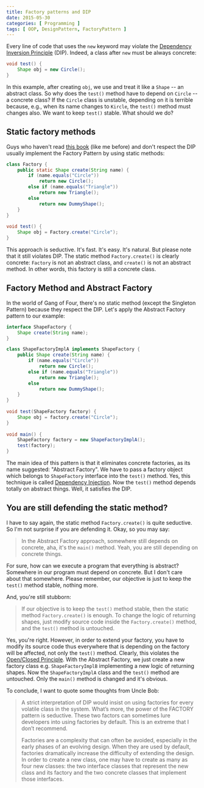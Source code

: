 ```yaml
---
title: Factory patterns and DIP
date: 2015-05-30
categories: [ Programming ]
tags: [ OOP, DesignPattern, FactoryPattern ]
---
```


Every line of code that uses the `new` keyword may violate the [Dependency Inversion Principle](http://en.wikipedia.org/wiki/Dependency_inversion_principle) (DIP). Indeed, a class after `new` must be always concrete:

```java
void test() {
    Shape obj = new Circle();
}
```

In this example, after creating `obj`, we use and treat it like a `Shape` -- an abstract class. So why does the `test()` method have to depend on `Circle` -- a concrete class? If the `Circle` class is unstable, depending on it is terrible because, e.g., when its name changes to `Kircle`, the `test()` method must changes also. We want to keep `test()` stable. What should we do?

## Static factory methods

Guys who haven't read [this book](http://www.amazon.com/Design-Patterns-Elements-Reusable-Object-Oriented-ebook/dp/B000SEIBB8) (like me before) and don't respect the DIP usually implement the Factory Pattern by using static methods:

```java
class Factory {
    public static Shape create(String name) {
        if (name.equals("Circle"))
            return new Circle();
        else if (name.equals("Triangle"))
            return new Triangle();
        else
            return new DummyShape();
    }
}
 
void test() {
    Shape obj = Factory.create("Circle");
}
```

This approach is seductive. It's fast. It's easy. It's natural. But please note that it still violates DIP. The static method `Factory.create()` is clearly concrete: `Factory` is not an abstract class, and `create()` is not an abstract method. In other words, this factory is still a concrete class.

## Factory Method and Abstract Factory

In the world of Gang of Four, there's no static method (except the Singleton Pattern) because they respect the DIP. Let's apply the Abstract Factory pattern to our example:

```java
interface ShapeFactory {
    Shape create(String name);
}

class ShapeFactoryImplA implements ShapeFactory {
    public Shape create(String name) {
        if (name.equals("Circle"))
            return new Circle();
        else if (name.equals("Triangle"))
            return new Triangle();
        else
            return new DummyShape();
    }
}
 
void test(ShapeFactory factory) {
    Shape obj = factory.create("Circle");
}
 
void main() {
    ShapeFactory factory = new ShapeFactoryImplA();
    test(factory);
}
```

The main idea of this pattern is that it eliminates concrete factories, as its name suggested: "Abstract Factory". We have to pass a factory object which belongs to `ShapeFactory` interface into the `test()` method. Yes, this technique is called [Dependency Injection](http://en.wikipedia.org/wiki/Dependency_injection). Now the `test()` method depends totally on abstract things. Well, it satisfies the DIP.

## You are still defending the static method?

I have to say again, the static method `Factory.create()` is quite seductive. So I'm not surprise if you are defending it. Okay, so you may say:

>In the Abstract Factory approach, somewhere still depends on concrete, aha, it's the `main()` method. Yeah, you are still depending on concrete things.

For sure, how can we execute a program that everything is abstract? Somewhere in our program must depend on concrete. But I don't care about that somewhere. Please remember, our objective is just to keep the `test()` method stable, nothing more.

And, you're still stubborn:

>If our objective is to keep the `test()` method stable, then the static method `Factory.create()` is enough. To change the logic of returning shapes, just modify source code inside the `Factory.create()` method, and the `test()` method is untouched.

Yes, you're right. However, in order to extend your factory, you have to modify its source code thus everywhere that is depending on the factory will be affected, not only the `test()` method. Clearly, this violates the [Open/Closed Principle](http://en.wikipedia.org/wiki/Open/closed_principle). With the Abstract Factory, we just create a new factory class e.g. `ShapeFactoryImplB` implementing a new logic of returning shapes. Now the `ShapeFactoryImplA` class and the `test()` method are untouched. Only the `main()` method is changed and it's obvious.

To conclude, I want to quote some thoughts from Uncle Bob:

>A strict interpretation of DIP would insist on using factories for every volatile class in the system. What’s more, the power of the FACTORY pattern is seductive. These two factors can sometimes lure developers into using factories by default. This is an extreme that I don’t recommend.
>
>Factories are a complexity that can often be avoided, especially in the early phases of an evolving design. When they are used by default, factories dramatically increase the difficulty of extending the design. In order to create a new class, one may have to create as many as four new classes: the two interface classes that represent the new class and its factory and the two concrete classes that implement those interfaces.








